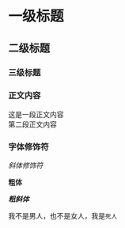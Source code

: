 # 一级标题
## 二级标题
### 三级标题


### 正文内容
这是一段正文内容<br>第二段正文内容

### 字体修饰符

*斜体修饰符*

**粗体**

***粗斜体***

我不是男人，也不是女人，我是`死人`
